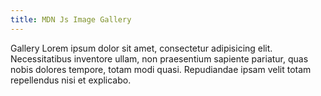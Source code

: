 ```yaml
---
title: MDN Js Image Gallery
---
```


Gallery Lorem ipsum dolor sit amet, consectetur adipisicing elit. Necessitatibus inventore ullam, non praesentium sapiente pariatur, quas nobis dolores tempore, totam modi quasi. Repudiandae ipsam velit totam repellendus nisi et explicabo.
